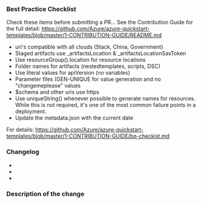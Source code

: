 ### Best Practice Checklist
Check these items before submitting a PR... See the Contribution Guide for the full detail: https://github.com/Azure/azure-quickstart-templates/blob/master/1-CONTRIBUTION-GUIDE/README.md 

+ uri's compatible with all clouds (Stack, China, Government)
+ Staged artifacts use _artifactsLocation & _artifactsLocationSasToken
+ Use resourceGroup().location for resource locations
+ Folder names for artifacts (nestedtemplates, scripts, DSC)
+ Use literal values for apiVersion (no variables)
+ Parameter files (GEN-UNIQUE for value generation and no "changemeplease" values
+ $schema and other uris use https
+ Use uniqueString() whenever possible to generate names for resources.  While this is not required, it's one of the most common failure points in a deployment. 
+ Update the metadata.json with the current date

For details: https://github.com/Azure/azure-quickstart-templates/blob/master/1-CONTRIBUTION-GUIDE/bp-checkist.md

### Changelog
*
*
*

### Description of the change